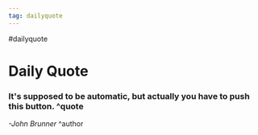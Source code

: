 ```yaml
---
tag: dailyquote
---
```


#dailyquote

# Daily Quote

### It's supposed to be automatic, but actually you have to push this button. ^quote
*-John Brunner* ^author
